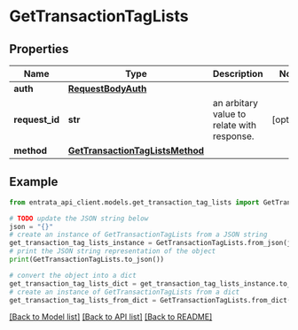 # GetTransactionTagLists


## Properties

Name | Type | Description | Notes
------------ | ------------- | ------------- | -------------
**auth** | [**RequestBodyAuth**](RequestBodyAuth.md) |  | 
**request_id** | **str** | an arbitary value to relate with response. | [optional] 
**method** | [**GetTransactionTagListsMethod**](GetTransactionTagListsMethod.md) |  | 

## Example

```python
from entrata_api_client.models.get_transaction_tag_lists import GetTransactionTagLists

# TODO update the JSON string below
json = "{}"
# create an instance of GetTransactionTagLists from a JSON string
get_transaction_tag_lists_instance = GetTransactionTagLists.from_json(json)
# print the JSON string representation of the object
print(GetTransactionTagLists.to_json())

# convert the object into a dict
get_transaction_tag_lists_dict = get_transaction_tag_lists_instance.to_dict()
# create an instance of GetTransactionTagLists from a dict
get_transaction_tag_lists_from_dict = GetTransactionTagLists.from_dict(get_transaction_tag_lists_dict)
```
[[Back to Model list]](../README.md#documentation-for-models) [[Back to API list]](../README.md#documentation-for-api-endpoints) [[Back to README]](../README.md)


